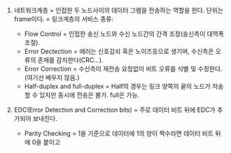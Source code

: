 1. 네트워크계층
  = 인접한 두 노드사이의 데이터 그램을 전송하는 역할을 한다. 단위는 frame이다.
  = 링크계층의 서비스 종류: 
    - Flow Control = 인접한 송신 노드와 수신 노드간의 간격 조정(송신측이 대역폭 조절).
    - Error Dectection = 에러는 신호감쇠 혹은 노이즈등으로 생기며, 수신측은 오류의 존재를 감지한다(CRC...). 
    - Error Correction = 수신측이 재전송 요청없이 비트 오류를 식별 및 수정한다.(여기선 배우지 않음.)
    - Half-duplex and full-duplex = Half의 경우는 링크 양쪽의 끝의 노드가 저송 할 수 있지만 동시에 전송은 불가. full은 가능.

2. EDC(Error Detection and Correction bits) = 주로 데이터 비트 뒤에 EDC가 추가되어 보내진다.
   - Parity Checking = 1을 기준으로 데이터에 1의 양이 짝수라면 데이터 비트 뒤에 0을 붙이고  
